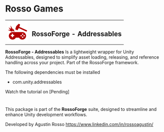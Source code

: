 # Rosso Games

<table>
  <tr>
    <td><img src="https://github.com/rossogames/Rossoforge-Addressables/blob/master/logo.png?raw=true" alt="RossoForge" width="64"/></td>
    <td><h2>RossoForge - Addressables</h2></td>
  </tr>
</table>

**RossoForge - Addressables** Is a lightweight wrapper for Unity Addressables, designed to simplify asset loading, releasing, and reference handling across your project. Part of the RossoForge framework.

The following dependencies must be installed
* com.unity.addressables

Watch the tutorial on [Pending]

#
This package is part of the **RossoForge** suite, designed to streamline and enhance Unity development workflows.

Developed by Agustin Rosso
https://www.linkedin.com/in/rossoagustin/
